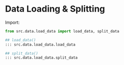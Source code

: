 # Data Loading & Splitting

Import:
```python
from src.data.load_data import load_data, split_data

## load_data()
::: src.data.load_data.load_data

## split_data()
::: src.data.load_data.split_data